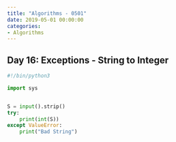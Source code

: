```yaml
---
title: "Algorithms - 0501"
date: 2019-05-01 00:00:00
categories:
- Algorithms
---
```


## Day 16: Exceptions - String to Integer

```python 
#!/bin/python3

import sys


S = input().strip()
try:
    print(int(S))
except ValueError:
    print("Bad String")


```